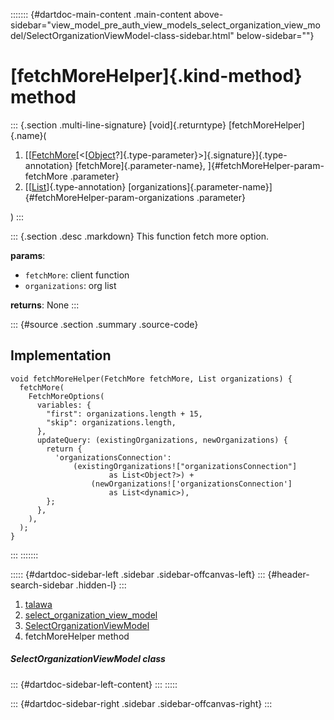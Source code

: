 ::::::: {#dartdoc-main-content .main-content above-sidebar="view_model_pre_auth_view_models_select_organization_view_model/SelectOrganizationViewModel-class-sidebar.html" below-sidebar=""}
<div>

# [fetchMoreHelper]{.kind-method} method

</div>

::: {.section .multi-line-signature}
[void]{.returntype} [fetchMoreHelper]{.name}(

1.  [[[FetchMore](https://pub.dev/documentation/graphql_flutter/5.2.0-beta.7/graphql_flutter/FetchMore.html)[\<[[Object](https://api.flutter.dev/flutter/dart-core/Object-class.html)?]{.type-parameter}\>]{.signature}]{.type-annotation}
    [fetchMore]{.parameter-name}, ]{#fetchMoreHelper-param-fetchMore
    .parameter}
2.  [[[List](https://api.flutter.dev/flutter/dart-core/List-class.html)]{.type-annotation}
    [organizations]{.parameter-name}]{#fetchMoreHelper-param-organizations
    .parameter}

)
:::

::: {.section .desc .markdown}
This function fetch more option.

**params**:

-   `fetchMore`: client function
-   `organizations`: org list

**returns**: None
:::

::: {#source .section .summary .source-code}
## Implementation

``` language-dart
void fetchMoreHelper(FetchMore fetchMore, List organizations) {
  fetchMore(
    FetchMoreOptions(
      variables: {
        "first": organizations.length + 15,
        "skip": organizations.length,
      },
      updateQuery: (existingOrganizations, newOrganizations) {
        return {
          'organizationsConnection':
              (existingOrganizations!["organizationsConnection"]
                      as List<Object?>) +
                  (newOrganizations!['organizationsConnection']
                      as List<dynamic>),
        };
      },
    ),
  );
}
```
:::
:::::::

::::: {#dartdoc-sidebar-left .sidebar .sidebar-offcanvas-left}
::: {#header-search-sidebar .hidden-l}
:::

1.  [talawa](../../index.html)
2.  [select_organization_view_model](../../view_model_pre_auth_view_models_select_organization_view_model/)
3.  [SelectOrganizationViewModel](../../view_model_pre_auth_view_models_select_organization_view_model/SelectOrganizationViewModel-class.html)
4.  fetchMoreHelper method

##### SelectOrganizationViewModel class

::: {#dartdoc-sidebar-left-content}
:::
:::::

::: {#dartdoc-sidebar-right .sidebar .sidebar-offcanvas-right}
:::
